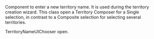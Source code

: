 Component to enter a new territory name. It is used during the territory creation wizard. This class open a Territory Composer for a Single selection, in contrast to a Composite selection for selecting several territories.

TerritoryNameUIChooser open.


